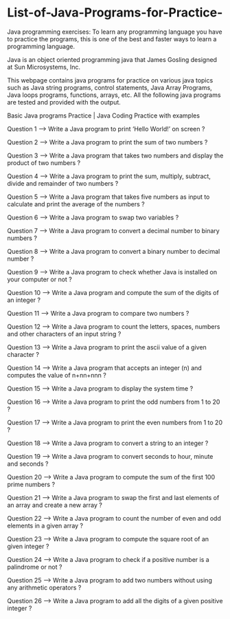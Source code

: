 # List-of-Java-Programs-for-Practice-

Java programming exercises: To learn any programming language you have to practice the programs, this is one of the best and faster ways to learn a programming language.

Java is an object oriented programming java that James Gosling designed at Sun Microsystems, Inc.

This webpage contains java programs for practice on various java topics such as Java string programs, control statements, Java Array Programs, Java loops programs, functions, arrays, etc. All the following java programs are tested and provided with the output.

Basic Java programs Practice | Java Coding Practice with examples


Question 1 --> Write a Java program to print ‘Hello World!’ on screen ?

Question 2 --> Write a Java program to print the sum of two numbers ?

Question 3 --> Write a Java program that takes two numbers and display the product of two numbers ?

Question 4 --> Write a Java program to print the sum, multiply, subtract, divide and remainder of two numbers ?

Question 5 --> Write a Java program that takes five numbers as input to calculate and print the average of the numbers ?

Question 6 --> Write a Java program to swap two variables ?

Question 7 --> Write a Java program to convert a decimal number to binary numbers ?

Question 8 --> Write a Java program to convert a binary number to decimal number ?

Question 9 --> Write a Java program to check whether Java is installed on your computer or not ?

Question 10 --> Write a Java program and compute the sum of the digits of an integer ?

Question 11 --> Write a Java program to compare two numbers ?

Question 12 --> Write a Java program to count the letters, spaces, numbers and other characters of an input string ?

Question 13 --> Write a Java program to print the ascii value of a given character ?

Question 14 --> Write a Java program that accepts an integer (n) and computes the value of n+nn+nnn ?

Question 15 --> Write a Java program to display the system time ?

Question 16 --> Write a Java program to print the odd numbers from 1 to 20 ?

Question 17 --> Write a Java program to print the even numbers from 1 to 20 ?

Question 18 --> Write a Java program to convert a string to an integer ?

Question 19 --> Write a Java program to convert seconds to hour, minute and seconds ?

Question 20 --> Write a Java program to compute the sum of the first 100 prime numbers ?

Question 21 --> Write a Java program to swap the first and last elements of an array and create a new array ?

Question 22 --> Write a Java program to count the number of even and odd elements in a given array ?

Question 23 --> Write a Java program to compute the square root of an given integer ?

Question 24 --> Write a Java program to check if a positive number is a palindrome or not ?

Question 25 --> Write a Java program to add two numbers without using any arithmetic operators ?

Question 26 --> Write a Java program to add all the digits of a given positive integer ?

